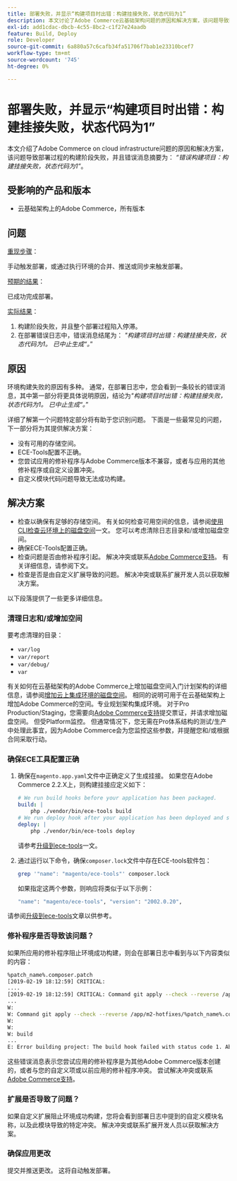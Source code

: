 ```yaml
---
title: 部署失败，并显示“构建项目时出错：构建挂接失败，状态代码为1”
description: 本文讨论了Adobe Commerce云基础架构问题的原因和解决方案，该问题导致部署过程的构建阶段失败，并且错误消息概述为：*“错误构建项目：构建挂接失败，状态代码为1”*。
exl-id: add1cdac-dbcb-4c55-8bc2-c1f27e24aadb
feature: Build, Deploy
role: Developer
source-git-commit: 6a880a57c6cafb34fa51706f7bab1e23310bcef7
workflow-type: tm+mt
source-wordcount: '745'
ht-degree: 0%

---
```


# 部署失败，并显示“构建项目时出错：构建挂接失败，状态代码为1”

本文介绍了Adobe Commerce on cloud infrastructure问题的原因和解决方案，该问题导致部署过程的构建阶段失败，并且错误消息摘要为： *“错误构建项目：构建挂接失败，状态代码为1”*。

## 受影响的产品和版本

* 云基础架构上的Adobe Commerce，所有版本

## 问题

<u>重现步骤</u>：

手动触发部署，或通过执行环境的合并、推送或同步来触发部署。

<u>预期的结果</u>：

已成功完成部署。

<u>实际结果</u>：

1. 构建阶段失败，并且整个部署过程陷入停滞。
1. 在部署错误日志中，错误消息结尾为： *&quot;构建项目时出错：构建挂接失败，状态代码为1。 已中止生成“。*”

## 原因

环境构建失败的原因有多种。 通常，在部署日志中，您会看到一条较长的错误消息，其中第一部分将更具体说明原因，结论为&#x200B;*&quot;构建项目时出错：构建挂接失败，状态代码为1。 已中止生成“。*”

详细了解第一个问题特定部分将有助于您识别问题。 下面是一些最常见的问题，下一部分将为其提供解决方案：

* 没有可用的存储空间。
* ECE-Tools配置不正确。
* 您尝试应用的修补程序与Adobe Commerce版本不兼容，或者与应用的其他修补程序或自定义设置冲突。
* 自定义模块代码问题导致无法成功构建。

## 解决方案

* 检查以确保有足够的存储空间。 有关如何检查可用空间的信息，请参阅[使用CLI检查云环境上的磁盘空间](/help/how-to/general/check-disk-space-on-cloud-environment-using-cli.md)一文。 您可以考虑清除日志目录和/或增加磁盘空间。
* 确保ECE-Tools配置正确。
* 检查问题是否由修补程序引起。 解决冲突或联系[Adobe Commerce支持](/help/help-center-guide/help-center/magento-help-center-user-guide.md#submit-ticket)。 有关详细信息，请参阅下文。
* 检查是否是由自定义扩展导致的问题。 解决冲突或联系扩展开发人员以获取解决方案。

以下段落提供了一些更多详细信息。

### 清理日志和/或增加空间

要考虑清理的目录：

* `var/log`
* `var/report`
* `var/debug/`
* `var`

有关如何在云基础架构的Adobe Commerce上增加磁盘空间入门计划架构的详细信息，请参阅[增加云上集成环境的磁盘空间](/help/how-to/general/increase-disk-space-for-integration-environment-on-cloud.md)。 相同的说明可用于在云基础架构上增加Adobe Commerce的空间。专业规划架构集成环境。 对于Pro Production/Staging，您需要向[Adobe Commerce支持](/help/help-center-guide/help-center/magento-help-center-user-guide.md#submit-ticket)提交票证，并请求增加磁盘空间。 但受Platform监控。 但通常情况下，您无需在Pro体系结构的测试/生产中处理此事宜，因为Adobe Commerce会为您监控这些参数，并提醒您和/或根据合同采取行动。

### 确保ECE工具配置正确

1. 确保在`magento.app.yaml`文件中正确定义了生成挂接。 如果您在Adobe Commerce 2.2.X上，则构建挂接应定义如下：

   ```yaml
   # We run build hooks before your application has been packaged.
   build: |
       php ./vendor/bin/ece-tools build
   # We run deploy hook after your application has been deployed and started.
   deploy: |
       php ./vendor/bin/ece-tools deploy
   ```

   请参考[升级到ece-tools](https://experienceleague.adobe.com/en/docs/commerce-cloud-service/user-guide/dev-tools/ece-tools/install-package)一文。

1. 通过运行以下命令，确保`composer.lock`文件中存在ECE-tools软件包：

   ```bash
   grep '"name": "magento/ece-tools"' composer.lock
   ```

   如果指定这两个参数，则响应将类似于以下示例：

   ```bash
   "name": "magento/ece-tools", "version": "2002.0.20",
   ```

请参阅[升级到ece-tools](https://experienceleague.adobe.com/en/docs/commerce-cloud-service/user-guide/dev-tools/ece-tools/install-package)文章以供参考。

### 修补程序是否导致该问题？

如果所应用的修补程序阻止环境成功构建，则会在部署日志中看到与以下内容类似的内容：

```bash
%patch_name%.composer.patch
[2019-02-19 18:12:59] CRITICAL:
....
[2019-02-19 18:12:59] CRITICAL: Command git apply --check --reverse /app/m2-hotfixes/%patch_name%.composer.patch returned code 1
...
W:
W: Command git apply --check --reverse /app/m2-hotfixes/%patch_name%.composer.patch returned code 1
W:
W:
W: build
...
E: Error building project: The build hook failed with status code 1. Aborted build.
```

这些错误消息表示您尝试应用的修补程序是为其他Adobe Commerce版本创建的，或者与您的自定义项或以前应用的修补程序冲突。 尝试解决冲突或联系[Adobe Commerce支持](/help/help-center-guide/help-center/magento-help-center-user-guide.md#submit-ticket)。

### 扩展是否导致了问题？

如果自定义扩展阻止环境成功构建，您将会看到部署日志中提到的自定义模块名称，以及此模块导致的特定冲突。 解决冲突或联系扩展开发人员以获取解决方案。

### 确保应用更改

提交并推送更改。 这将自动触发部署。
